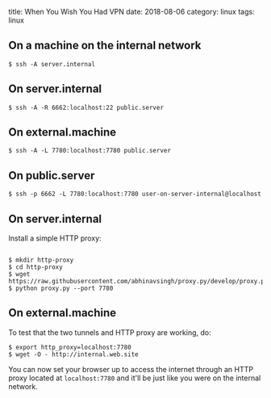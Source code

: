 title: When You Wish You Had VPN 
date: 2018-08-06
category: linux
tags: linux


## On a machine on the internal network

```text
$ ssh -A server.internal
```

## On server.internal

```text
$ ssh -A -R 6662:localhost:22 public.server
```

## On external.machine 

```text
$ ssh -A -L 7780:localhost:7780 public.server
```

## On public.server

```text
$ ssh -p 6662 -L 7780:localhost:7780 user-on-server-internal@localhost
```

## On server.internal

Install a simple HTTP proxy:

```text

$ mkdir http-proxy
$ cd http-proxy
$ wget https://raw.githubusercontent.com/abhinavsingh/proxy.py/develop/proxy.py
$ python proxy.py --port 7780
```

## On external.machine

To test that the two tunnels and HTTP proxy are working, do:

```text
$ export http_proxy=localhost:7780
$ wget -O - http://internal.web.site
```
 
You can now set your browser up to access the internet through an HTTP
proxy located at `localhost:7780` and it'll be just like you were on
the internal network.

